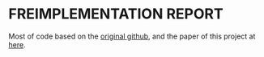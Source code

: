 # FREIMPLEMENTATION REPORT

Most of code based on the [original github](https://github.com/odegeasslbc/FastGAN-pytorch), and the paper of this project at [here](https://arxiv.org/abs/2101.04775).
